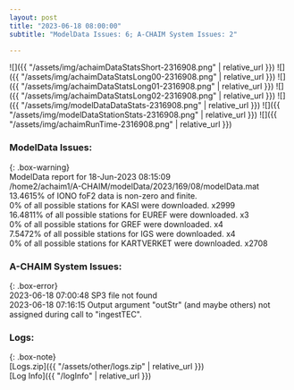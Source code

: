 ```yaml
---
layout: post
title: "2023-06-18 08:00:00"
subtitle: "ModelData Issues: 6; A-CHAIM System Issues: 2"

---
```


![]({{ "/assets/img/achaimDataStatsShort-2316908.png" | relative_url }})
![]({{ "/assets/img/achaimDataStatsLong00-2316908.png" | relative_url }})
![]({{ "/assets/img/achaimDataStatsLong01-2316908.png" | relative_url }})
![]({{ "/assets/img/achaimDataStatsLong02-2316908.png" | relative_url }})
![]({{ "/assets/img/modelDataDataStats-2316908.png" | relative_url }})
![]({{ "/assets/img/modelDataStationStats-2316908.png" | relative_url }})
![]({{ "/assets/img/achaimRunTime-2316908.png" | relative_url }})


### ModelData Issues:  
  
{: .box-warning}  
 ModelData report for 18-Jun-2023 08:15:09   
 /home2/achaim1/A-CHAIM/modelData/2023/169/08/modelData.mat   
 13.4615% of IONO foF2 data is non-zero and finite.   
 0% of all possible stations for KASI were downloaded. x2999   
 16.4811% of all possible stations for EUREF were downloaded. x3   
 0% of all possible stations for GREF were downloaded. x4   
 7.5472% of all possible stations for IGS were downloaded. x4   
 0% of all possible stations for KARTVERKET were downloaded. x2708   
  
### A-CHAIM System Issues:  
  
{: .box-error}  
2023-06-18 07:00:48 SP3 file not found  
2023-06-18 07:16:15 Output argument "outStr" (and maybe others) not assigned during call to "ingestTEC".  

### Logs:  
  
{: .box-note}  
[Logs.zip]({{ "/assets/other/logs.zip" | relative_url }})  
[Log Info]({{ "/logInfo" | relative_url }})  
